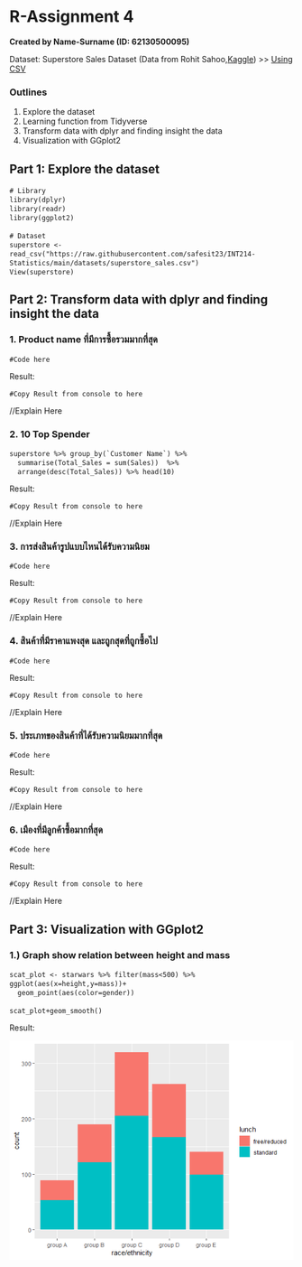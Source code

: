 # R-Assignment 4

**Created by Name-Surname (ID: 62130500095)**

Dataset: Superstore Sales Dataset (Data from Rohit Sahoo,[Kaggle](https://www.kaggle.com/rohitsahoo/sales-forecasting)) >> [Using CSV](https://raw.githubusercontent.com/safesit23/INT214-Statistics/main/datasets/superstore_sales.csv)


### Outlines
1. Explore the dataset
2. Learning function from Tidyverse
3. Transform data with dplyr and finding insight the data
4. Visualization with GGplot2

## Part 1: Explore the dataset

```
# Library
library(dplyr)
library(readr)
library(ggplot2)

# Dataset
superstore <- read_csv("https://raw.githubusercontent.com/safesit23/INT214-Statistics/main/datasets/superstore_sales.csv")
View(superstore)
```

## Part 2: Transform data with dplyr and finding insight the data

### 1. Product name ที่มีการซื้อรวมมากที่สุด
```
#Code here
```

Result:

```
#Copy Result from console to here
```
//Explain Here

### 2. 10 Top Spender
```
superstore %>% group_by(`Customer Name`) %>%
  summarise(Total_Sales = sum(Sales))  %>%
  arrange(desc(Total_Sales)) %>% head(10)
```

Result:

```
#Copy Result from console to here
```
//Explain Here

### 3. การส่งสินค้ารูปแบบไหนได้รับความนิยม
```
#Code here
```

Result:

```
#Copy Result from console to here
```
//Explain Here

### 4. สินค้าที่มีราคาแพงสุด และถูกสุดที่ถูกซื้อไป
```
#Code here
```

Result:

```
#Copy Result from console to here
```
//Explain Here

### 5. ประเภทของสินค้าที่ได้รับความนิยมมากที่สุด
```
#Code here
```

Result:

```
#Copy Result from console to here
```
//Explain Here

### 6. เมืองที่มีลูกค้าซื้อมากที่สุด
```
#Code here
```

Result:

```
#Copy Result from console to here
```
//Explain Here

## Part 3: Visualization with GGplot2
### 1.) Graph show relation between height and mass
```
scat_plot <- starwars %>% filter(mass<500) %>% ggplot(aes(x=height,y=mass))+
  geom_point(aes(color=gender))

scat_plot+geom_smooth()
```
Result:

![Graph 1](graph1.png)
